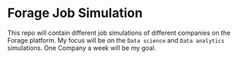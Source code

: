 # Forage Job Simulation

This repo will contain different job simulations of different companies on the Forage platform. My focus will be on the `Data science` and `Data analytics` simulations. One Company a week will be my goal.
